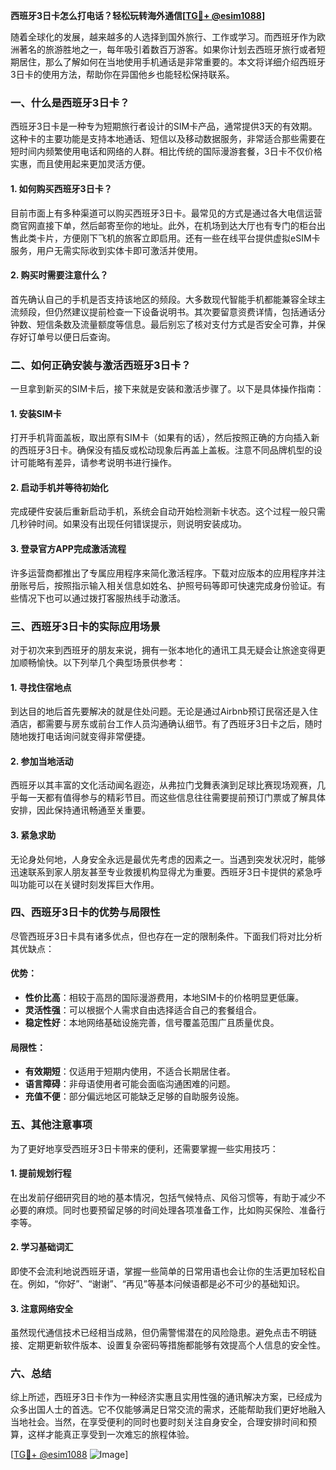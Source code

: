 **西班牙3日卡怎么打电话？轻松玩转海外通信[[TG💪+ @esim1088](https://t.me/s/esim1088)]**

随着全球化的发展，越来越多的人选择到国外旅行、工作或学习。而西班牙作为欧洲著名的旅游胜地之一，每年吸引着数百万游客。如果你计划去西班牙旅行或者短期居住，那么了解如何在当地使用手机通话是非常重要的。本文将详细介绍西班牙3日卡的使用方法，帮助你在异国他乡也能轻松保持联系。

### 一、什么是西班牙3日卡？

西班牙3日卡是一种专为短期旅行者设计的SIM卡产品，通常提供3天的有效期。这种卡的主要功能是支持本地通话、短信以及移动数据服务，非常适合那些需要在短时间内频繁使用电话和网络的人群。相比传统的国际漫游套餐，3日卡不仅价格实惠，而且使用起来更加灵活方便。

#### 1. 如何购买西班牙3日卡？
目前市面上有多种渠道可以购买西班牙3日卡。最常见的方式是通过各大电信运营商官网直接下单，然后邮寄至你的地址。此外，在机场到达大厅也有专门的柜台出售此类卡片，方便刚下飞机的旅客立即启用。还有一些在线平台提供虚拟eSIM卡服务，用户无需实际收到实体卡即可激活并使用。

#### 2. 购买时需要注意什么？
首先确认自己的手机是否支持该地区的频段。大多数现代智能手机都能兼容全球主流频段，但仍然建议提前检查一下设备说明书。其次要留意资费详情，包括通话分钟数、短信条数及流量额度等信息。最后别忘了核对支付方式是否安全可靠，并保存好订单号以便日后查询。

### 二、如何正确安装与激活西班牙3日卡？

一旦拿到新买的SIM卡后，接下来就是安装和激活步骤了。以下是具体操作指南：

#### 1. 安装SIM卡
打开手机背面盖板，取出原有SIM卡（如果有的话），然后按照正确的方向插入新的西班牙3日卡。确保没有插反或松动现象后再盖上盖板。注意不同品牌机型的设计可能略有差异，请参考说明书进行操作。

#### 2. 启动手机并等待初始化
完成硬件安装后重新启动手机，系统会自动开始检测新卡状态。这个过程一般只需几秒钟时间。如果没有出现任何错误提示，则说明安装成功。

#### 3. 登录官方APP完成激活流程
许多运营商都推出了专属应用程序来简化激活程序。下载对应版本的应用程序并注册账号后，按照指示输入相关信息如姓名、护照号码等即可快速完成身份验证。有些情况下也可以通过拨打客服热线手动激活。

### 三、西班牙3日卡的实际应用场景

对于初次来到西班牙的朋友来说，拥有一张本地化的通讯工具无疑会让旅途变得更加顺畅愉快。以下列举几个典型场景供参考：

#### 1. 寻找住宿地点
到达目的地后首先要解决的就是住处问题。无论是通过Airbnb预订民宿还是入住酒店，都需要与房东或前台工作人员沟通确认细节。有了西班牙3日卡之后，随时随地拨打电话询问就变得非常便捷。

#### 2. 参加当地活动
西班牙以其丰富的文化活动闻名遐迩，从弗拉门戈舞表演到足球比赛现场观赛，几乎每一天都有值得参与的精彩节目。而这些信息往往需要提前预订门票或了解具体安排，因此保持通讯畅通至关重要。

#### 3. 紧急求助
无论身处何地，人身安全永远是最优先考虑的因素之一。当遇到突发状况时，能够迅速联系到家人朋友甚至专业救援机构显得尤为重要。西班牙3日卡提供的紧急呼叫功能可以在关键时刻发挥巨大作用。

### 四、西班牙3日卡的优势与局限性

尽管西班牙3日卡具有诸多优点，但也存在一定的限制条件。下面我们将对比分析其优缺点：

#### 优势：
- **性价比高**：相较于高昂的国际漫游费用，本地SIM卡的价格明显更低廉。
- **灵活性强**：可以根据个人需求自由选择适合自己的套餐组合。
- **稳定性好**：本地网络基础设施完善，信号覆盖范围广且质量优良。

#### 局限性：
- **有效期短**：仅适用于短期内使用，不适合长期居住者。
- **语言障碍**：非母语使用者可能会面临沟通困难的问题。
- **充值不便**：部分偏远地区可能缺乏足够的自助服务设施。

### 五、其他注意事项

为了更好地享受西班牙3日卡带来的便利，还需要掌握一些实用技巧：

#### 1. 提前规划行程
在出发前仔细研究目的地的基本情况，包括气候特点、风俗习惯等，有助于减少不必要的麻烦。同时也要预留足够的时间处理各项准备工作，比如购买保险、准备行李等。

#### 2. 学习基础词汇
即使不会流利地说西班牙语，掌握一些简单的日常用语也会让你的生活更加轻松自在。例如，“你好”、“谢谢”、“再见”等基本问候语都是必不可少的基础知识。

#### 3. 注意网络安全
虽然现代通信技术已经相当成熟，但仍需警惕潜在的风险隐患。避免点击不明链接、定期更新软件版本、设置复杂密码等措施都能够有效提高个人信息的安全性。

### 六、总结

综上所述，西班牙3日卡作为一种经济实惠且实用性强的通讯解决方案，已经成为众多出国人士的首选。它不仅能够满足日常交流的需求，还能帮助我们更好地融入当地社会。当然，在享受便利的同时也要时刻关注自身安全，合理安排时间和预算，这样才能真正享受到一次难忘的旅程体验。

[[TG💪+ @esim1088](https://t.me/s/esim1088) ![Image](https://i.postimg.cc/4NQfJmqS/Snipaste-2025-05-13-00-14-12.png)]